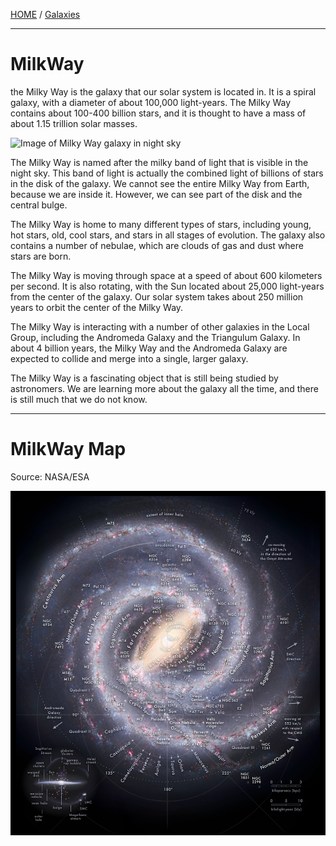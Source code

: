 [HOME](/README.md) / [Galaxies](/assets/docs/universe/space/galaxies/readme.md)     

-----------------------------

# MilkWay

the Milky Way is the galaxy that our solar system is located in. It is a spiral galaxy, with a diameter of about 100,000 light-years. The Milky Way contains about 100-400 billion stars, and it is thought to have a mass of about 1.15 trillion solar masses.
         
![Image of Milky Way galaxy in night sky](https://upload.wikimedia.org/wikipedia/commons/thumb/4/43/ESO-VLT-Laser-phot-33a-07.jpg/600px-ESO-VLT-Laser-phot-33a-07.jpg)      
             
The Milky Way is named after the milky band of light that is visible in the night sky. This band of light is actually the combined light of billions of stars in the disk of the galaxy. We cannot see the entire Milky Way from Earth, because we are inside it. However, we can see part of the disk and the central bulge.

The Milky Way is home to many different types of stars, including young, hot stars, old, cool stars, and stars in all stages of evolution. The galaxy also contains a number of nebulae, which are clouds of gas and dust where stars are born.

The Milky Way is moving through space at a speed of about 600 kilometers per second. It is also rotating, with the Sun located about 25,000 light-years from the center of the galaxy. Our solar system takes about 250 million years to orbit the center of the Milky Way.

The Milky Way is interacting with a number of other galaxies in the Local Group, including the Andromeda Galaxy and the Triangulum Galaxy. In about 4 billion years, the Milky Way and the Andromeda Galaxy are expected to collide and merge into a single, larger galaxy.

The Milky Way is a fascinating object that is still being studied by astronomers. We are learning more about the galaxy all the time, and there is still much that we do not know.   


-----------------------------        

# MilkWay Map    
Source: NASA/ESA      

![img](/assets/docs/universe/space/galaxies/MilkWay/img/Milky_way_map.png)       
